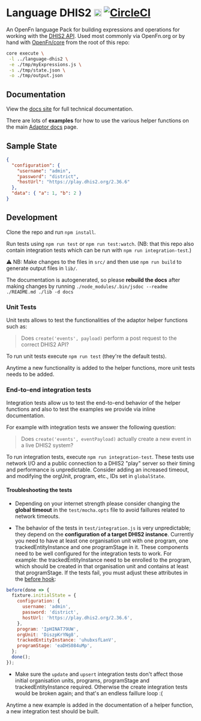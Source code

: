 # Language DHIS2 [<img src="https://avatars2.githubusercontent.com/u/9555108?s=200&v=4)" alt="alt text" height="20">](https://www.openfn.org) [![CircleCI](https://circleci.com/gh/OpenFn/language-dhis2.svg?style=svg)](https://circleci.com/gh/OpenFn/language-dhis2)

An OpenFn language Pack for building expressions and operations for working with
the
[DHIS2 API](http://dhis2.github.io/dhis2-docs/master/en/developer/html/dhis2_developer_manual.html).
Used most commonly via OpenFn.org or by hand with
[OpenFn/core](https://github.com/OpenFn/core) from the root of this repo:

```sh
core execute \
 -l ../language-dhis2 \
 -e ./tmp/myExpressions.js \
 -s ./tmp/state.json \
 -o ./tmp/output.json
```

## Documentation

View the [docs site](https://openfn.github.io/language-dhis2/) for full
technical documentation.

There are lots of **examples** for how to use the various helper functions on
the main
[Adaptor docs](https://openfn.github.io/language-dhis2/module-Adaptor.html)
page.

## Sample State

```json
{
  "configuration": {
    "username": "admin",
    "password": "district",
    "hostUrl": "https://play.dhis2.org/2.36.6"
  },
  "data": { "a": 1, "b": 2 }
}
```

## Development

Clone the repo and run `npm install`.

Run tests using `npm run test` or `npm run test:watch`. (NB: that this repo also
contain integration tests which can be run with `npm run integration-test`.)

⚠️ NB: Make changes to the files in `src/` and then use `npm run build` to
generate output files in `lib/`.

The documentation is autogenerated, so please **rebuild the docs** after making
changes by running
`./node_modules/.bin/jsdoc --readme ./README.md ./lib -d docs`

### Unit Tests

Unit tests allows to test the functionalities of the adaptor helper functions
such as:

> Does `create('events', payload)` perform a post request to the correct DHIS2
> API?

To run unit tests execute `npm run test` (they're the default tests).

Anytime a new functionality is added to the helper functions, more unit tests
needs to be added.

### End-to-end integration tests

Integration tests allow us to test the end-to-end behavior of the helper
functions and also to test the examples we provide via inline documentation.

For example with integration tests we answer the following question:

> Does `create('events', eventPayload)` actually create a new event in a live
> DHIS2 system?

To run integration tests, execute `npm run integration-test`. These tests use
network I/O and a public connection to a DHIS2 "play" server so their timing and
performance is unpredictable. Consider adding an increased timeout, and
modifying the orgUnit, program, etc., IDs set in `globalState`.

#### Troubleshooting the tests

- Depending on your internet strength please consider changing the **global
  timeout** in the `test/mocha.opts` file to avoid faillures related to network
  timeouts.

- The behavior of the tests in `test/integration.js` is very unpredictable; they
  depend on the **configuration of a target DHIS2 instance**. Currently you need
  to have at least one organisation unit with one program, one
  trackedEntityInstance and one programStage in it. These components need to be
  well configured for the integration tests to work. For example: the
  trackedEntityInstance need to be enrolled to the program, which should be
  created in that organisation unit and contains at least that programStage. If
  the tests fail, you must adjust these attributes in the
  [before hook](test/integration.js):

```javascript
before(done => {
  fixture.initialState = {
    configuration: {
      username: 'admin',
      password: 'district',
      hostUrl: 'https://play.dhis2.org/2.36.6',
    },
    program: 'IpHINAT79UW',
    orgUnit: 'DiszpKrYNg8',
    trackedEntityInstance: 'uhubxsfLanV',
    programStage: 'eaDHS084uMp',
  };
  done();
});
```

- Make sure the `update` and `upsert` integration tests don't affect those
  initial organisation units, programs, programStage and trackedEntityInstance
  required. Otherwise the create integration tests would be broken again; and
  that's an endless faillure loop :(

Anytime a new example is added in the documentation of a helper function, a new
integration test should be built.
